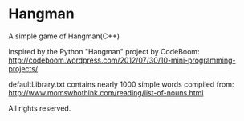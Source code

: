 Hangman
=======

A simple game of Hangman(C++)

Inspired by the Python "Hangman" project by CodeBoom:
http://codeboom.wordpress.com/2012/07/30/10-mini-programming-projects/

defaultLibrary.txt contains nearly 1000 simple words compiled from:
http://www.momswhothink.com/reading/list-of-nouns.html

All rights reserved.
